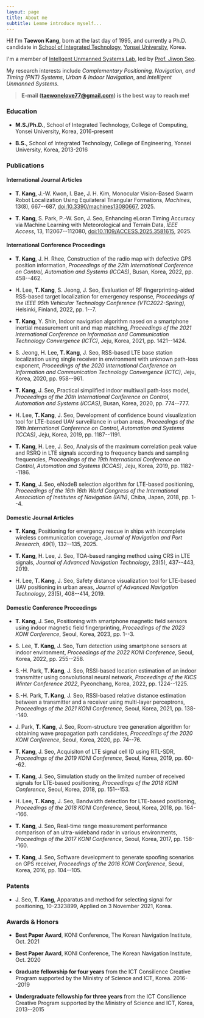 ```yaml
---
layout: page
title: About me
subtitle: Lemme introduce myself...
---
```


Hi! I'm **Taewon Kang**, born at the last day of 1995, and currently a Ph.D. candidate in [School of Integrated Technology](https://sit.yonsei.ac.kr), [Yonsei University](https://yonsei.ac.kr), Korea.

I'm a member of [Intellgent Unmanned Systems Lab](https://gnss.kr), led by [Prof. Jiwon Seo](https://jwseo.com).

My research interests include _Complementary Positioning, Navigation, and Timing (PNT) Systems_, _Urban & Indoor Navigation_, and _Intelligent Unmanned Systems_.

> **E-mail ([taewonelove77@gmail.com](mailto:taewonelove77@gmail.com)) is the best way to reach me!**

### Education

* **M.S./Ph.D.**, School of Integrated Technology, College of Computing, Yonsei University, Korea, 2016-present

* **B.S.**, School of Integrated Technology, College of Engineering, Yonsei University, Korea, 2013-2016

### Publications

#### International Journal Articles

* **T. Kang**, J.-W. Kwon, I. Bae, J. H. Kim, Monocular Vision-Based Swarm Robot Localization Using Equilateral Triangular Formations, _Machines_, 13(8), 667--687, [doi:10.3390/machines13080667](https://doi.org/10.3390/machines13080667), 2025.

* **T. Kang**, S. Park, P.-W. Son, J. Seo, Enhancing eLoran Timing Accuracy via Machine Learning with Meteorological and Terrain Data, _IEEE Access_, 13, 112067--112080, [doi:10.1109/ACCESS.2025.3581615](https://doi.org/10.1109/ACCESS.2025.3581615), 2025.

#### International Conference Proceedings

* **T. Kang**, J. H. Rhee, Construction of the radio map with defective GPS position information, _Proceedings of the 22th International Conference on Control, Automation and Systems (ICCAS)_, Busan, Korea, 2022, pp. 458--462.

* H. Lee, **T. Kang**, S. Jeong, J. Seo, Evaluation of RF fingerprinting-aided RSS-based target localization for emergency response, _Proceedings of the IEEE 95th Vehicular Technology Conference (VTC2022-Spring)_, Helsinki, Finland, 2022, pp. 1--7.

* **T. Kang**, Y. Shin, Indoor navigation algorithm nased on a smartphone inertial measurement unit and map matching, _Proceedings of the 2021 International Conference on Information and Communication Technology Convergence (ICTC)_, Jeju, Korea, 2021, pp. 1421--1424.

* S. Jeong, H. Lee, **T. Kang**, J. Seo, RSS-based LTE base station localization using single receiver in environment with unknown path-loss exponent, _Proceedings of the 2020 International Conference on Information and Communication Technology Convergence (ICTC)_, Jeju, Korea, 2020, pp. 958--961.

* **T. Kang**, J. Seo, Practical simplified indoor multiwall path-loss model, _Proceedings of the 20th International Conference on Control, Automation and Systems (ICCAS)_, Busan, Korea, 2020, pp. 774--777.

* H. Lee, **T. Kang**, J. Seo, Development of confidence bound visualization tool for LTE-based UAV surveillance in urban areas, _Proceedings of the 19th International Conference on Control, Automation and Systems (ICCAS)_, Jeju, Korea, 2019, pp. 1187--1191.

* **T. Kang**, H. Lee, J. Seo, Analysis of the maximum correlation peak value and RSRQ in LTE signals according to frequency bands and sampling frequencies, _Proceedings of the 19th International Conference on Control, Automation and Systems (ICCAS)_, Jeju, Korea, 2019, pp. 1182--1186.

* **T. Kang**, J. Seo, eNodeB selection algorithm for LTE-based positioning, _Proceedings of the 16th 16th World Congress of the International Association of Institutes of Navigation (IAIN)_, Chiba, Japan, 2018, pp. 1--4.

#### Domestic Journal Articles

* **T. Kang**, Positioning for emergency rescue in ships with incomplete wireless communication coverage, _Journal of Navigation and Port Research_, 49(1), 132--135, 2025.

* **T. Kang**, H. Lee, J. Seo, TOA-based ranging method using CRS in LTE signals, _Journal of Advanced Navigation Technology_, 23(5), 437--443, 2019.

* H. Lee, **T. Kang**, J. Seo, Safety distance visualization tool for LTE-based UAV positioning in urban areas, _Journal of Advanced Navigation Technology_, 23(5), 408--414, 2019.

#### Domestic Conference Proceedings

* **T. Kang**, J. Seo, Positioning with smartphone magnetic field sensors using indoor magnetic field fingerprinting, _Proceedings of the 2023 KONI Conference_, Seoul, Korea, 2023, pp. 1--3.

* S. Lee, **T. Kang**, J. Seo, Turn detection using smartphone sensors at indoor environment,  _Proceedings of the 2022 KONI Conference_, Seoul, Korea, 2022, pp. 255--258.

* S.-H. Park, **T. Kang**, J. Seo, RSSI-based location estimation of an indoor transmitter using convolutional neural network, _Proceedings of the KICS Winter Conference 2022_, Pyeonchang, Korea, 2022, pp. 1224--1225.

* S.-H. Park, **T. Kang**, J. Seo, RSSI-based relative distance estimation between a transmitter and a receiver using multi-layer perceptrons, _Proceedings of the 2021 KONI Conference_, Seoul, Korea, 2021, pp. 138--140.

* J. Park, **T. Kang**, J. Seo, Room-structure tree generation algorithm for obtaining wave propagation path candidates, _Proceedings of the 2020 KONI Conference_, Seoul, Korea, 2020, pp. 74--76.

* **T. Kang**, J. Seo, Acquisiton of LTE signal cell ID using RTL-SDR, _Proceedings of the 2019 KONI Conference_, Seoul, Korea, 2019, pp. 60--62.

* **T. Kang**, J. Seo, Simulation study on the limited number of received signals for LTE-based positioning, _Proceedings of the 2018 KONI Conference_, Seoul, Korea, 2018, pp. 151--153.

* H. Lee, **T. Kang**, J. Seo, Bandwidth detection for LTE-based positioning, _Proceedings of the 2018 KONI Conference_, Seoul, Korea, 2018, pp. 164--166.

* **T. Kang**, J. Seo, Real-time range measurement performance comparison of an ultra-wideband radar in various environments, _Proceedings of the 2017 KONI Conference_, Seoul, Korea, 2017, pp. 158--160.

* **T. Kang**, J. Seo, Software development to generate spoofing scenarios on GPS receiver, _Proceedings of the 2016 KONI Conference_, Seoul, Korea, 2016, pp. 104--105.

### Patents

* J. Seo, **T. Kang**, Apparatus and method for selecting signal for positioning, 10-2323899, Applied on 3 November 2021, Korea.

### Awards & Honors

* **Best Paper Award**, KONI Conference, The Korean Navigation Institute, Oct. 2021

* **Best Paper Award**, KONI Conference, The Korean Navigation Institute, Oct. 2020

* **Graduate fellowship for four years** from the ICT Consilience Creative Program supported by the Ministry of Science and ICT, Korea. 2016--2019

* **Undergraduate fellowship for three years** from the ICT Consilience Creative Program supported by the Ministry of Science and ICT, Korea, 2013--2015
